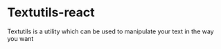 # Textutils-react
Textutils is a utility which can be used to manipulate your text in the way you want
